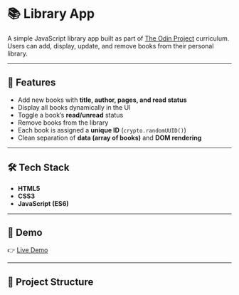 # 📚 Library App

A simple JavaScript library app built as part of [The Odin Project](https://www.theodinproject.com) curriculum.  
Users can add, display, update, and remove books from their personal library.  

---

## 🚀 Features
- Add new books with **title, author, pages, and read status**  
- Display all books dynamically in the UI  
- Toggle a book’s **read/unread** status  
- Remove books from the library  
- Each book is assigned a **unique ID** (`crypto.randomUUID()`)  
- Clean separation of **data (array of books)** and **DOM rendering**

---

## 🛠️ Tech Stack
- **HTML5**  
- **CSS3**  
- **JavaScript (ES6)**  

---

## 📸 Demo
👉 [Live Demo](https://shivangi-verma.github.io/Library---The-Odin-Project/)

---

## 📂 Project Structure
